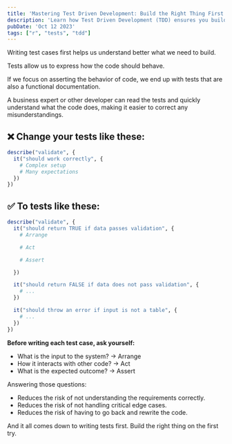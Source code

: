 ```yaml
---
title: 'Mastering Test Driven Development: Build the Right Thing First'
description: 'Learn how Test Driven Development (TDD) ensures you build the right thing on the first try with no rewrites.'
pubDate: 'Oct 12 2023'
tags: ["r", "tests", "tdd"]
---
```


Writing test cases first helps us understand better what we need to build.

Tests allow us to express how the code should behave.

If we focus on asserting the behavior of code, we end up with tests that are also a functional documentation.

A business expert or other developer can read the tests and quickly understand what the code does, making it easier to correct any misunderstandings.

## ❌ Change your tests like these:

```r
describe("validate", {
  it("should work correctly", {
    # Complex setup
    # Many expectations
  })
})
```

## ✅ To tests like these:

```r
describe("validate", {
  it("should return TRUE if data passes validation", {
    # Arrange

    # Act

    # Assert

  })

  it("should return FALSE if data does not pass validation", {
    # ...
  })

  it("should throw an error if input is not a table", {
    # ...
  })
})
```

**Before writing each test case, ask yourself:**

- What is the input to the system? → Arrange
- How it interacts with other code? → Act
- What is the expected outcome? → Assert

Answering those questions:

- Reduces the risk of not understanding the requirements correctly.
- Reduces the risk of not handling critical edge cases.
- Reduces the risk of having to go back and rewrite the code.

And it all comes down to writing tests first. Build the right thing on the first try.

